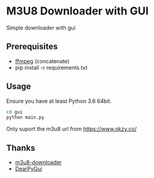# M3U8 Downloader with GUI

Simple downloader with gui

## Prerequisites

* [ffmpeg](https://www.ffmpeg.org/) (concatenate)
* pip install -r requirements.txt

## Usage
<p>Ensure you have at least Python 3.6 64bit.</p>

 ```sh
 cd gui
 python main.py
 ```

<p>Only suport the m3u8 url from <a href = "https://www.okzy.co/">https://www.okzy.co/</a></p>

## Thanks
* [m3u8-downloader](https://github.com/ChenTanyi/m3u8-downloader)
* [DearPyGui](https://github.com/hoffstadt/DearPyGui)